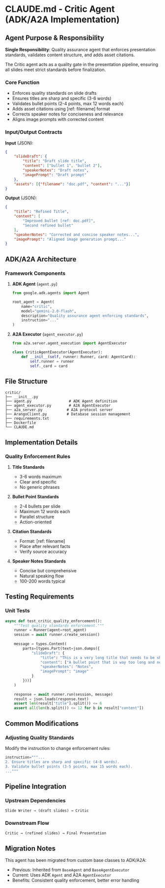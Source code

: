 # CLAUDE.md - Critic Agent (ADK/A2A Implementation)

## Agent Purpose & Responsibility

**Single Responsibility**: Quality assurance agent that enforces presentation standards, validates content structure, and adds asset citations.

The Critic agent acts as a quality gate in the presentation pipeline, ensuring all slides meet strict standards before finalization.

### Core Function
- Enforces quality standards on slide drafts
- Ensures titles are sharp and specific (3-6 words)
- Validates bullet points (2-4 points, max 12 words each)
- Adds asset citations using [ref: filename] format
- Corrects speaker notes for conciseness and relevance
- Aligns image prompts with corrected content

### Input/Output Contracts

**Input** (JSON):
```json
{
    "slideDraft": {
        "title": "Draft slide title",
        "content": ["bullet 1", "bullet 2"],
        "speakerNotes": "Draft notes",
        "imagePrompt": "Draft prompt"
    },
    "assets": [{"filename": "doc.pdf", "content": "..."}]
}
```

**Output** (JSON):
```json
{
    "title": "Refined Title",
    "content": [
        "Improved bullet [ref: doc.pdf]",
        "Second refined bullet"
    ],
    "speakerNotes": "Corrected and concise speaker notes...",
    "imagePrompt": "Aligned image generation prompt..."
}
```

## ADK/A2A Architecture

### Framework Components

1. **ADK Agent** (`agent.py`)
   ```python
   from google.adk.agents import Agent
   
   root_agent = Agent(
       name="critic",
       model="gemini-2.0-flash",
       description="Quality assurance agent enforcing standards",
       instruction="..."
   )
   ```

2. **A2A Executor** (`agent_executor.py`)
   ```python
   from a2a.server.agent_execution import AgentExecutor
   
   class CriticAgentExecutor(AgentExecutor):
       def __init__(self, runner: Runner, card: AgentCard):
           self.runner = runner
           self._card = card
   ```

## File Structure

```
critic/
├── __init__.py
├── agent.py                 # ADK Agent definition
├── agent_executor.py        # A2A AgentExecutor
├── a2a_server.py           # A2A protocol server
├── ArangoClient.py         # Database session management
├── requirements.txt
├── Dockerfile
└── CLAUDE.md
```

## Implementation Details

### Quality Enforcement Rules

1. **Title Standards**
   - 3-6 words maximum
   - Clear and specific
   - No generic phrases

2. **Bullet Point Standards**
   - 2-4 bullets per slide
   - Maximum 12 words each
   - Parallel structure
   - Action-oriented

3. **Citation Standards**
   - Format: [ref: filename]
   - Place after relevant facts
   - Verify source accuracy

4. **Speaker Notes Standards**
   - Concise but comprehensive
   - Natural speaking flow
   - 100-200 words typical

## Testing Requirements

### Unit Tests
```python
async def test_critic_quality_enforcement():
    """Test quality standards enforcement."""
    runner = Runner(agent=root_agent)
    session = await runner.create_session()
    
    message = types.Content(
        parts=[types.Part(text=json.dumps({
            "slideDraft": {
                "title": "This is a very long title that needs to be shortened",
                "content": ["A bullet point that is way too long and needs refinement"],
                "speakerNotes": "Notes",
                "imagePrompt": "image"
            }
        }))]
    )
    
    response = await runner.run(session, message)
    result = json.loads(response.text)
    assert len(result["title"].split()) <= 6
    assert all(len(b.split()) <= 12 for b in result["content"])
```

## Common Modifications

### Adjusting Quality Standards
Modify the instruction to change enforcement rules:
```python
instruction="""...
2. Ensure titles are sharp and specific (4-8 words).
3. Validate bullet points (3-5 points, max 15 words each).
..."""
```

## Pipeline Integration

### Upstream Dependencies
```
Slide Writer → (draft slides) → Critic
```

### Downstream Flow
```
Critic → (refined slides) → Final Presentation
```

## Migration Notes

This agent has been migrated from custom base classes to ADK/A2A:
- Previous: Inherited from `BaseAgent` and `BaseAgentExecutor`
- Current: Uses ADK `Agent` and A2A `AgentExecutor`
- Benefits: Consistent quality enforcement, better error handling
